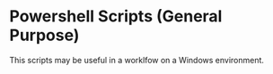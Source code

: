 # Powershell Scripts (General Purpose)

This scripts may be useful in a worklfow on a Windows environment.